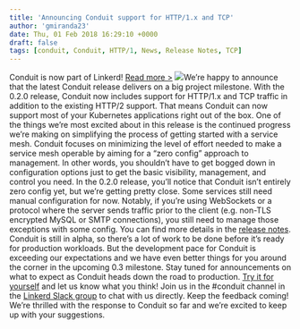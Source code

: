 ```yaml
---
title: 'Announcing Conduit support for HTTP/1.x and TCP'
author: 'gmiranda23'
date: Thu, 01 Feb 2018 16:29:10 +0000
draft: false
tags: [conduit, Conduit, HTTP/1, News, Release Notes, TCP]
---
```


Conduit is now part of Linkerd! [Read more >](/2018/07/06/conduit-0-5-and-the-future/ 'Conduit is now part of Linkerd announcement') ![](http://buoyant.io/wp-content/uploads/2018/01/version_conduit_020-300x151.png)We’re happy to announce that the latest Conduit release delivers on a big project milestone. With the 0.2.0 release, Conduit now includes support for HTTP/1.x and TCP traffic in addition to the existing HTTP/2 support. That means Conduit can now support most of your Kubernetes applications right out of the box. One of the things we’re most excited about in this release is the continued progress we’re making on simplifying the process of getting started with a service mesh. Conduit focuses on minimizing the level of effort needed to make a service mesh operable by aiming for a “zero config” approach to management. In other words, you shouldn’t have to get bogged down in configuration options just to get the basic visibility, management, and control you need. In the 0.2.0 release, you’ll notice that Conduit isn’t entirely zero config yet, but we’re getting pretty close. Some services still need manual configuration for now. Notably, if you’re using WebSockets or a protocol where the server sends traffic prior to the client (e.g. non-TLS encrypted MySQL or SMTP connections), you still need to manage those exceptions with some config. You can find more details in the [release notes](https://github.com/runconduit/conduit/releases/tag/v0.2.0). Conduit is still in alpha, so there’s a lot of work to be done before it’s ready for production workloads. But the development pace for Conduit is exceeding our expectations and we have even better things for you around the corner in the upcoming 0.3 milestone. Stay tuned for announcements on what to expect as Conduit heads down the road to production. [Try it for yourself](https://conduit.io/getting-started/) and let us know what you think! Join us in the #conduit channel in the [Linkerd Slack group](http://linkerd.slack.com) to chat with us directly. Keep the feedback coming! We’re thrilled with the response to Conduit so far and we’re excited to keep up with your suggestions.
